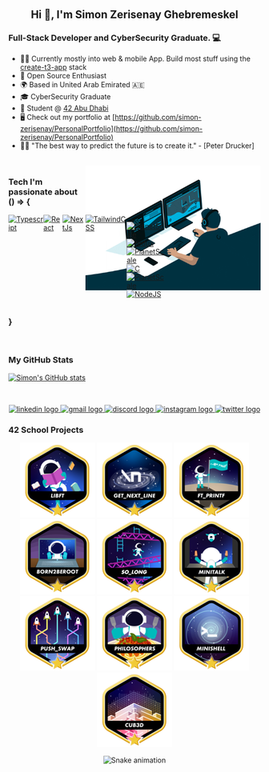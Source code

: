 <h2 align="center">Hi 👋, I'm Simon Zerisenay Ghebremeskel </h2>

### Full-Stack Developer and CyberSecurity Graduate. 💻

* 👨‍💻  Currently mostly into web & mobile App. Build most stuff using the [create-t3-app](https://www.github.com/nexxeln/create-t3-app) stack
* 🤝  Open Source Enthusiast
* 🌍  Based in United Arab Emirated  🇦🇪
* 🎓  CyberSecurity Graduate 
* 🏫  Student @ [42 Abu Dhabi](https://42abudhabi.ae) 
* 🖥️  Check out my portfolio at [https://github.com/simon-zerisenay/PersonalPortfolio](https://github.com/simon-zerisenay/PersonalPortfolio)
* 🧑‍🏫  "The best way to predict the future is to create it." - [Peter Drucker] 

<br />

<img align="right" alt="GIF" src="https://raw.githubusercontent.com/Rashidov01/Rashidov01/main/developer.gif" width="350" height="250"/>

### Tech I'm passionate about () => {

<div style="display: flex;gap:'10px'">
  <a href="https://www.typescriptlang.org"><img src="https://cdn.jsdelivr.net/gh/devicons/devicon/icons/typescript/typescript-original.svg" width="48" height="48" alt="Typescript" /></a>
  <a href="https://www.reactjs.org"><img src="https://raw.githubusercontent.com/danielcranney/readme-generator/main/public/icons/skills/react-colored.svg" width="48" height="48" alt="React" /></a>
  <a href="https://www.nextjs.org"><img src="https://raw.githubusercontent.com/danielcranney/readme-generator/main/public/icons/skills/nextjs-colored-dark.svg" width="48" height="48" alt="NextJs" /></a>
  <a href="https://www.tailwindcss.com"><img src="https://raw.githubusercontent.com/danielcranney/readme-generator/main/public/icons/skills/tailwindcss-colored.svg" width="48" height="48" alt="TailwindCSS" /></a>
  
  
  <a href="https://code.visualstudio.com/"><img src="https://raw.githubusercontent.com/github/explore/80688e429a7d4ef2fca1e82350fe8e3517d3494d/topics/visual-studio-code/visual-studio-code.png" width="48" height="48" alt="Visual Studio Code" /></a>
  <a href="https://www.tailwindcss.com"><img src="https://raw.githubusercontent.com/github/explore/80688e429a7d4ef2fca1e82350fe8e3517d3494d/topics/css/css.png" width="48" height="48" alt="CSS3" /></a>
  <a href="https://www.tailwindcss.com"><img src="https://raw.githubusercontent.com/github/explore/80688e429a7d4ef2fca1e82350fe8e3517d3494d/topics/html/html.png" width="48" height="48" alt="HTML5" /></a>
  
  
  <a href="https://www.docker.com"><img src="https://cdn.jsdelivr.net/gh/devicons/devicon/icons/docker/docker-original.svg" width="48" height="48" alt="PlanetScale" /></a>
  <a href="https://redux.js.org/"><img src="https://cdn.jsdelivr.net/gh/devicons/devicon/icons/redux/redux-original.svg" width="48" height="48" alt="redux" /></a>
  <a href="https://www.mongodb.com/"><img src="https://cdn.jsdelivr.net/gh/devicons/devicon/icons/mongodb/mongodb-original.svg" width="48" height="48" alt="PlanetScale" /></a>
  <a href="https://www.cprogramming.com/tutorial/c-tutorial.html?inl=nv"><img src="https://cdn.jsdelivr.net/gh/devicons/devicon/icons/c/c-original.svg" width="48" height="48" alt="C" /></a>
  <a href="https://developer.mozilla.org/en-US/docs/Web/JavaScript"><img src="https://cdn.jsdelivr.net/gh/devicons/devicon/icons/javascript/javascript-original.svg" width="48" height="48" alt="PlanetScale" /></a>
<a href="https://nodejs.org/en/" target="_blank" rel="noreferrer"><img src="https://raw.githubusercontent.com/danielcranney/readme-generator/main/public/icons/skills/nodejs-colored.svg" width="48" height="48" alt="NodeJS" /></a>
 
 
 
</div>

### }

<br />

### My GitHub Stats

<a href="http://www.github.com/aztaro97"><img src="https://github-readme-stats.vercel.app/api?username=simon-zerisenay&show_icons=true&hide=&count_private=true&title_color=0891b2&text_color=ffffff&icon_color=0891b2&bg_color=1c1917&hide_border=true&show_icons=true" alt="Simon's GitHub stats" /></a>

###
##


<br clear="both">

<div align="center">
  <a href="https://www.linkedin.com/in/simon-z-ghebremeskel-232220193/" target="_blank">
    <img src="https://img.shields.io/static/v1?message=LinkedIn&logo=linkedin&label=&color=0077B5&logoColor=white&labelColor=&style=for-the-badge" height="35" alt="linkedin logo"  />
  </a>
  <a href="mailto:simonzerisenay@gmail.com" target="_blank">
    <img src="https://img.shields.io/static/v1?message=Gmail&logo=gmail&label=&color=D14836&logoColor=white&labelColor=&style=for-the-badge" height="35" alt="gmail logo"  />
  </a>
  <a href="https://discord.com/users/Simon Zerisenay#5177" target="_blank">
    <img src="https://img.shields.io/static/v1?message=Discord&logo=discord&label=&color=7289DA&logoColor=white&labelColor=&style=for-the-badge" height="35" alt="discord logo"  />
  </a>
  <a href="https://instagram.com/simon.zgw" target="_blank">
    <img src="https://img.shields.io/static/v1?message=Instagram&logo=instagram&label=&color=E4405F&logoColor=white&labelColor=&style=for-the-badge" height="35" alt="instagram logo"  />
  </a>
  <a href="https://twitter.com/SimonZerisenay" target="_blank">
    <img src="https://img.shields.io/static/v1?message=Twitter&logo=twitter&label=&color=1DA1F2&logoColor=white&labelColor=&style=for-the-badge" height="35" alt="twitter logo"  />
  </a>
</div>

###

### 42 School Projects
<div align="center">
  
<a href="https://github.com/simon-zerisenay/libft">![42 Badge](https://github.com/mcombeau/mcombeau/blob/main/42_badges/libftm.png)</a>
<a href="https://github.com/simon-zerisenay/42_get_next_line">![42 Badge](https://github.com/mcombeau/mcombeau/blob/main/42_badges/get_next_linem.png)</a>
<a href="https://github.com/simon-zerisenay/42-ft_printf">![42 Badge](https://github.com/mcombeau/mcombeau/blob/main/42_badges/ft_printfm.png)</a>
<a href="https://github.com/simon-zerisenay/42-ft_printf">![42 Badge](https://github.com/mcombeau/mcombeau/blob/main/42_badges/born2berootm.png)</a>
<a href="https://github.com/simon-zerisenay/Solong">![42 Badge](https://github.com/mcombeau/mcombeau/blob/main/42_badges/so_longm.png)</a>
<a href="https://github.com/simon-zerisenay/42Minitalk">![42 Badge](https://github.com/mcombeau/mcombeau/blob/main/42_badges/minitalkm.png)</a>
<a href="https://github.com/simon-zerisenay/42_push_swap">![42 Badge](https://github.com/mcombeau/mcombeau/blob/main/42_badges/push_swapm.png)</a>
<a href="">![42 Badge](https://github.com/mcombeau/mcombeau/blob/main/42_badges/philosophersm.png)</a>
<a href="">![42 Badge](https://github.com/mcombeau/mcombeau/blob/main/42_badges/minishellm.png)</a>
<a href="">![42 Badge](https://github.com/mcombeau/mcombeau/blob/main/42_badges/cub3dm.png)</a>



![Snake animation](https://github.com/simon-zerisenay/simon-zerisenay/blob/output/github-contribution-grid-snake.svg)

